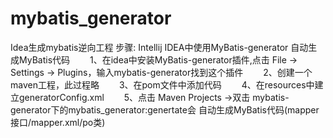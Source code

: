 # mybatis_generator
Idea生成mybatis逆向工程
步骤:
Intellij IDEA中使用MyBatis-generator 自动生成MyBatis代码
  1、在idea中安装MyBatis-generator插件,点击 File -> Settings -> Plugins，输入mybatis-generator找到这个插件
  2、创建一个maven工程，此过程略
  3、在pom文件中添加代码
  4、在resources中建立generatorConfig.xml 
  5、点击 Maven Projects ->双击 mybatis-generator下的mybatis_generator:genertate会
     自动生成MyBatis代码(mapper接口/mapper.xml/po类)


